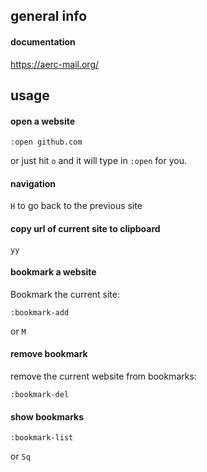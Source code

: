 ## general info

#### documentation

https://aerc-mail.org/

## usage

#### open a website

```
:open github.com
```
or just hit `o` and it will type in `:open` for you.

#### navigation

`H` to go back to the previous site

#### copy url of current site to clipboard

`yy`

#### bookmark a website

Bookmark the current site:
```
:bookmark-add
```
or `M`

#### remove bookmark

remove the current website from bookmarks:
```
:bookmark-del
```

#### show bookmarks

```
:bookmark-list
```
or `Sq`

